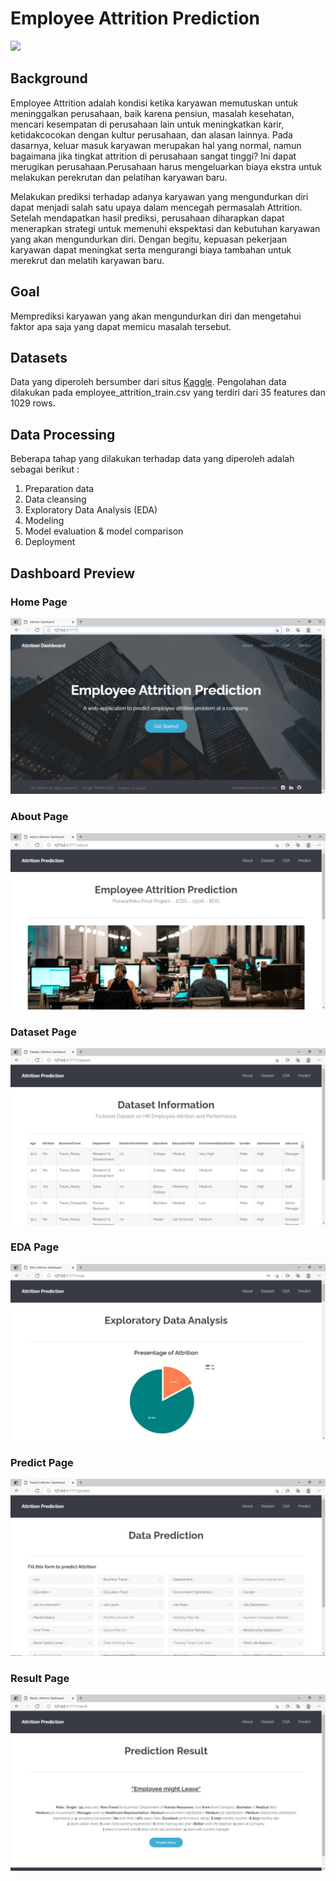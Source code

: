 # Employee Attrition Prediction 

<img src="https://harver.com/wp-content/uploads/2019/02/Employee-Attrition-Turnover-1024x437.jpg">

## Background 
Employee Attrition adalah kondisi ketika karyawan memutuskan untuk meninggalkan perusahaan, baik karena pensiun, masalah kesehatan, mencari kesempatan di perusahaan lain untuk meningkatkan karir, ketidakcocokan dengan kultur perusahaan, dan alasan lainnya. Pada dasarnya, keluar masuk karyawan merupakan hal yang normal, namun bagaimana jika tingkat attrition di perusahaan sangat tinggi? Ini dapat merugikan perusahaan.Perusahaan harus mengeluarkan biaya ekstra untuk melakukan perekrutan dan pelatihan karyawan baru.

Melakukan prediksi terhadap adanya karyawan yang mengundurkan diri dapat menjadi salah satu upaya dalam mencegah permasalah Attrition. Setelah mendapatkan hasil prediksi, perusahaan diharapkan dapat menerapkan strategi untuk memenuhi ekspektasi dan kebutuhan karyawan yang akan mengundurkan diri. Dengan begitu, kepuasan pekerjaan karyawan dapat meningkat serta mengurangi biaya tambahan untuk merekrut dan melatih karyawan baru.

## Goal
Memprediksi karyawan yang akan mengundurkan diri dan mengetahui faktor apa saja yang dapat memicu masalah tersebut.

## Datasets
Data yang diperoleh bersumber dari situs [Kaggle](https://www.kaggle.com/colearninglounge/employee-attrition). Pengolahan data dilakukan pada employee_attrition_train.csv yang terdiri dari 35 features dan 1029 rows. 

## Data Processing
Beberapa tahap yang dilakukan terhadap data yang diperoleh adalah sebagai berikut :
1. Preparation data
2. Data cleansing
3. Exploratory Data Analysis (EDA)
4. Modeling
5. Model evaluation & model comparison
6. Deployment

## Dashboard Preview
### Home Page
<img src = 'Screenshot/1_home.PNG'>
<br>

### About Page
<img src = 'Screenshot/2_about.PNG'>
<br>

### Dataset Page
<img src = 'Screenshot/3_dataset.PNG'>
<br>

### EDA Page
<img src = 'Screenshot/4_eda.PNG'>
<br>

### Predict Page
<img src = 'Screenshot/5_predict.PNG'>
<br>

### Result Page
<img src = 'Screenshot/6_result.PNG'>
